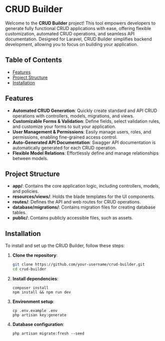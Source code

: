 # CRUD Builder

Welcome to the **CRUD Builder** project! This tool empowers developers to generate fully functional CRUD applications with ease, offering flexible customization, automated CRUD operations, and seamless API documentation. Designed for Laravel, CRUD Builder simplifies backend development, allowing you to focus on building your application.

## Table of Contents

- [Features](#features)
- [Project Structure](#project-structure)
- [Installation](#installation)

## Features

- **Automated CRUD Generation**: Quickly create standard and API CRUD operations with controllers, models, migrations, and views.
- **Customizable Forms & Validation**: Define fields, select validation rules, and customize your forms to suit your application.
- **User Management & Permissions**: Easily manage users, roles, and permissions, enabling fine-grained access control.
- **Auto-Generated API Documentation**: Swagger API documentation is automatically generated for each CRUD operation.
- **Flexible Model Relations**: Effortlessly define and manage relationships between models.

## Project Structure

- **app/**: Contains the core application logic, including controllers, models, and policies.
- **resources/views/**: Holds the blade templates for the UI components.
- **routes/**: Defines the API and web routes for CRUD operations.
- **database/migrations/**: Contains migration files for creating database tables.
- **public/**: Contains publicly accessible files, such as assets.

## Installation

To install and set up the CRUD Builder, follow these steps:

1. **Clone the repository**:
   ```bash
   git clone https://github.com/your-username/crud-builder.git
   cd crud-builder
   ```
2. **Install dependencies**:
    ```
    composer install
    npm install && npm run dev
    ```
3. **Environment setup**:
    ```
    cp .env.example .env
    php artisan key:generate
    ```
4. **Database configuration**:
    ```
    php artisan migrate:fresh --seed
    ```
